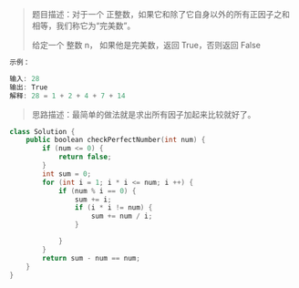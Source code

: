 > 题目描述：对于一个 正整数，如果它和除了它自身以外的所有正因子之和相等，我们称它为“完美数”。
>
> 给定一个 整数 n， 如果他是完美数，返回 True，否则返回 False
>

```java
示例：

输入: 28
输出: True
解释: 28 = 1 + 2 + 4 + 7 + 14
```

> 思路描述：最简单的做法就是求出所有因子加起来比较就好了。
>

```C++
class Solution {
    public boolean checkPerfectNumber(int num) {
        if (num <= 0) {
            return false;
        }
        int sum = 0;
        for (int i = 1; i * i <= num; i ++) {
            if (num % i == 0) {
                sum += i;
                if (i * i != num) {
                    sum += num / i;
                }

            }
        }
        return sum - num == num;
    }
}
```

